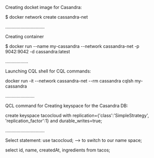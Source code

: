 Creating docket image for Casandra:

$ docker network create cassandra-net

...............................

Creating container

$ docker run --name my-cassandra --network cassandra-net -p 9042:9042 -d cassandra:latest

..................

Launching CQL shell for CQL commands:

docker run -it --network cassandra-net --rm cassandra cqlsh my-cassandra

.......................

QCL command for Creating keyspace for the Casandra DB:

create keyspace tacocloud with replication={'class':'SimpleStrategy', 'replication_factor':1} and durable_writes=true;

...............................

Select statement:
use tacocloud; --> to switch to our name space;

select id, name, createdAt, ingredients from tacos;